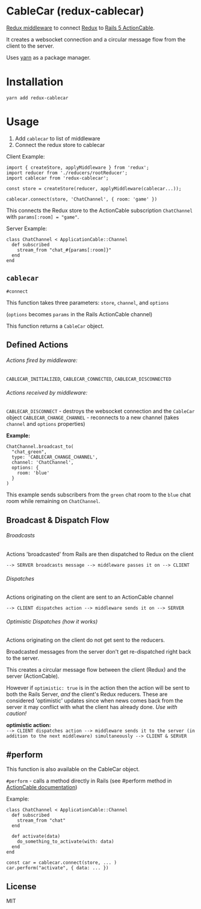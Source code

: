 # CableCar (redux-cablecar)

[Redux middleware](http://redux.js.org/docs/api/applyMiddleware.html) to connect [Redux](http://redux.js.org/) to [Rails 5 ActionCable](http://edgeguides.rubyonrails.org/action_cable_overview.html).  

It creates a websocket connection and a circular message flow from the client to the server.

Uses [yarn](https://yarnpkg.com) as a package manager.

# Installation
`yarn add redux-cablecar`

# Usage
1. Add `cablecar` to list of middleware
2. Connect the redux store to cablecar

Client Example:
```js6
import { createStore, applyMiddleware } from 'redux';
import reducer from './reducers/rootReducer';
import cablecar from 'redux-cablecar';

const store = createStore(reducer, applyMiddleware(cablecar...));

cablecar.connect(store, 'ChatChannel', { room: 'game' })
```
This connects the Redux store to the ActionCable subscription `ChatChannel` with `params[:room] = "game"`.  
  
Server Example:
```rubyonrails
class ChatChannel < ApplicationCable::Channel
  def subscribed
    stream_from "chat_#{params[:room]}"
  end
end
```

## `cablecar`

`#connect`

This function takes three parameters: `store`, `channel`, and `options`

(`options` becomes `params` in the Rails ActionCable channel)

This function returns a `CableCar` object.

## Defined Actions
###### Actions fired by middleware:
`CABLECAR_INITIALIZED`, `CABLECAR_CONNECTED`, `CABLECAR_DISCONNECTED`

###### Actions received by middleware:
`CABLECAR_DISCONNECT` - destroys the websocket connection and the `CableCar` object
`CABLECAR_CHANGE_CHANNEL` - reconnects to a new channel (takes `channel` and `options` properties)

**Example:**  
```rubyonrails
ChatChannel.broadcast_to(
  "chat_green",
  type: 'CABLECAR_CHANGE_CHANNEL',
  channel: 'ChatChannel',
  options: {
    room: 'blue'
  }
)
```

This example sends subscribers from the `green` chat room to the `blue` chat room while remaining on `ChatChannel`.

## Broadcast & Dispatch Flow
###### Broadcasts
Actions 'broadcasted' from Rails are then dispatched to Redux on the client

`--> SERVER broadcasts message --> middleware passes it on --> CLIENT`

###### Dispatches
Actions originating on the client are sent to an ActionCable channel

`--> CLIENT dispatches action --> middleware sends it on --> SERVER`

###### Optimistic Dispatches (how it works)
Actions originating on the client do not get sent to the reducers.  

Broadcasted messages from the server don't get re-dispatched right back to the server.  

This creates a circular message flow between the client (Redux) and the server (ActionCable).  

However if `optimistic: true` is in the action then the action will be sent to both the Rails Server, *and* the client's Redux reducers. These are considered 'optimistic' updates since when news comes back from the server it may conflict with what the client has already done. *Use with caution!*

**optimistic action:**  
`--> CLIENT dispatches action --> middleware sends it to the server (in addition to the next middleware) simultaneously --> CLIENT & SERVER`

## #perform

This function is also available on the CableCar object.

`#perform` - calls a method directly in Rails (see #perform method in [ActionCable documentation](http://edgeguides.rubyonrails.org/action_cable_overview.html))  

Example:
```rubyonrails
class ChatChannel < ApplicationCable::Channel
  def subscribed
    stream_from "chat"
  end

  def activate(data)
    do_something_to_activate(with: data)
  end
end
```
```js6
const car = cablecar.connect(store, ... )
car.perform("activate", { data: ... })
```

## License

MIT
